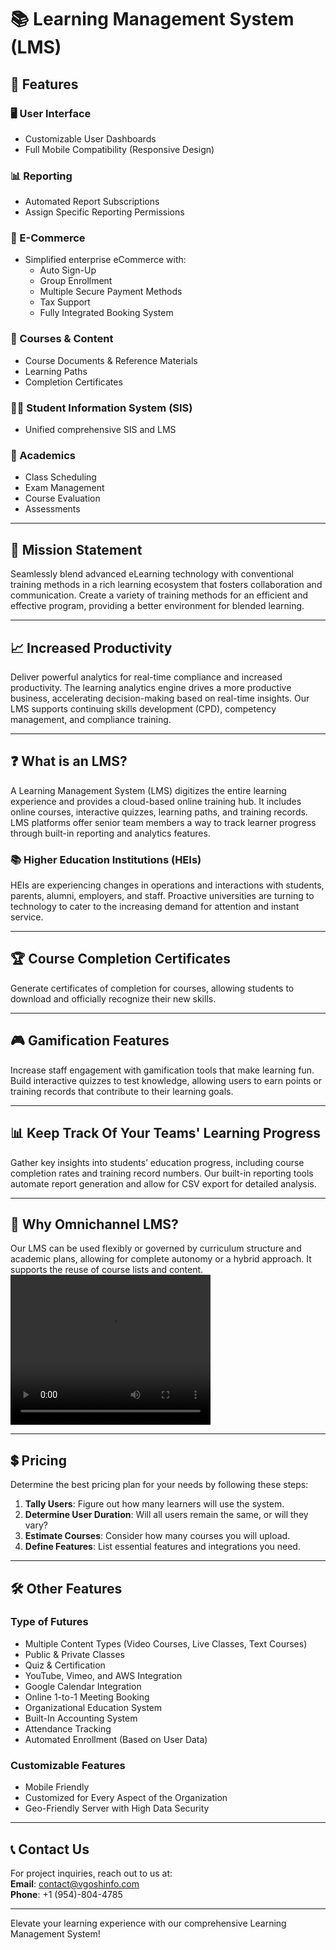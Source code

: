 # 📚 Learning Management System (LMS)

## 🌟 Features

### 🖥️ User Interface
- Customizable User Dashboards
- Full Mobile Compatibility (Responsive Design)

### 📊 Reporting
- Automated Report Subscriptions
- Assign Specific Reporting Permissions

### 🛒 E-Commerce
- Simplified enterprise eCommerce with:
  - Auto Sign-Up
  - Group Enrollment
  - Multiple Secure Payment Methods
  - Tax Support
  - Fully Integrated Booking System

### 📑 Courses & Content
- Course Documents & Reference Materials
- Learning Paths
- Completion Certificates

### 👩‍🎓 Student Information System (SIS)
- Unified comprehensive SIS and LMS

### 📅 Academics
- Class Scheduling
- Exam Management
- Course Evaluation
- Assessments

---

## 🚀 Mission Statement
Seamlessly blend advanced eLearning technology with conventional training methods in a rich learning ecosystem that fosters collaboration and communication. Create a variety of training methods for an efficient and effective program, providing a better environment for blended learning.

---

## 📈 Increased Productivity
Deliver powerful analytics for real-time compliance and increased productivity. The learning analytics engine drives a more productive business, accelerating decision-making based on real-time insights. Our LMS supports continuing skills development (CPD), competency management, and compliance training.

---

## ❓ What is an LMS?
A Learning Management System (LMS) digitizes the entire learning experience and provides a cloud-based online training hub. It includes online courses, interactive quizzes, learning paths, and training records. LMS platforms offer senior team members a way to track learner progress through built-in reporting and analytics features.

### 📚 Higher Education Institutions (HEIs)
HEIs are experiencing changes in operations and interactions with students, parents, alumni, employers, and staff. Proactive universities are turning to technology to cater to the increasing demand for attention and instant service.

---

## 🏆 Course Completion Certificates
Generate certificates of completion for courses, allowing students to download and officially recognize their new skills.

---

## 🎮 Gamification Features
Increase staff engagement with gamification tools that make learning fun. Build interactive quizzes to test knowledge, allowing users to earn points or training records that contribute to their learning goals.

---

## 📊 Keep Track Of Your Teams' Learning Progress
Gather key insights into students’ education progress, including course completion rates and training record numbers. Our built-in reporting tools automate report generation and allow for CSV export for detailed analysis.

---

## 🔑 Why Omnichannel LMS?
Our LMS can be used flexibly or governed by curriculum structure and academic plans, allowing for complete autonomy or a hybrid approach. It supports the reuse of course lists and content.
<video width="320" height="240" autoplay>
  <source src="https://youtu.be/hfYtG0QZ2O8">
  <source src="movie.ogg" type="video/ogg">
Your browser does not support the video tag.
</video>


---

## 💲 Pricing
Determine the best pricing plan for your needs by following these steps:

1. **Tally Users**: Figure out how many learners will use the system.
2. **Determine User Duration**: Will all users remain the same, or will they vary?
3. **Estimate Courses**: Consider how many courses you will upload.
4. **Define Features**: List essential features and integrations you need.

---

## 🛠️ Other Features

### Type of Futures
- Multiple Content Types (Video Courses, Live Classes, Text Courses)
- Public & Private Classes
- Quiz & Certification
- YouTube, Vimeo, and AWS Integration
- Google Calendar Integration
- Online 1-to-1 Meeting Booking
- Organizational Education System
- Built-In Accounting System
- Attendance Tracking
- Automated Enrollment (Based on User Data)

### Customizable Features
- Mobile Friendly
- Customized for Every Aspect of the Organization
- Geo-Friendly Server with High Data Security

---

## 📞 Contact Us

For project inquiries, reach out to us at:  
**Email**: [contact@vgoshinfo.com](mailto:contact@vgoshinfo.com)  
**Phone**: +1 (954)-804-4785

---

Elevate your learning experience with our comprehensive Learning Management System!
